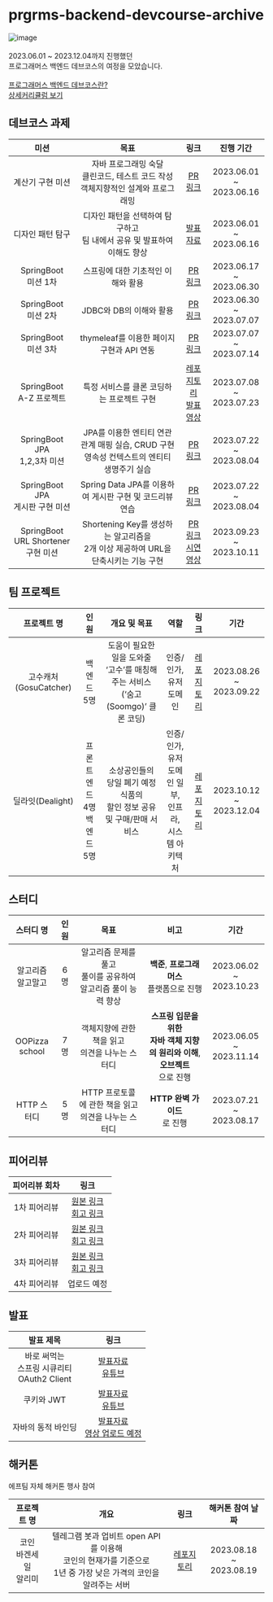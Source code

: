 # prgrms-backend-devcourse-archive
![image](https://github.com/Dev-Yesung/prgrms-backend-devcourse-archive/assets/71485411/f0684a03-a9ef-4c74-9721-c2fcc6826194)
<br><br>2023.06.01 ~ 2023.12.04까지 진행했던<br>프로그래머스 백엔드 데브코스의 여정을 모았습니다.
<br><br>
[프로그래머스 백엔드 데브코스란?](https://school.programmers.co.kr/learn/courses/17921/17921-5%EA%B8%B0-k-digital-training-%ED%81%B4%EB%9D%BC%EC%9A%B0%EB%93%9C-%EA%B8%B0%EB%B0%98-%EB%B0%B1%EC%97%94%EB%93%9C-%EC%97%94%EC%A7%80%EB%8B%88%EC%96%B4%EB%A7%81)<br>
[상세커리큘럼 보기](https://prgrms.notion.site/5-d39781a3f2a7444bb9e4a29f02a4e9a8)<br>

## 데브코스 과제
|미션|목표|링크|진행 기간|
|:-------------------:|:--:|:------------:|:-:|
|계산기 구현 미션|자바 프로그래밍 숙달<br>클린코드, 테스트 코드 작성<br>객체지향적인 설계와 프로그래밍|[PR 링크](https://github.com/prgrms-be-devcourse/java-calculator/pull/121)|2023.06.01<br>~ 2023.06.16|
|디자인 패턴 탐구|디자인 패턴을 선택하여 탐구하고<br>팀 내에서 공유 및 발표하여 이해도 향상|[발표자료](https://lava-trouser-6c5.notion.site/ac056b07ad424370b0e4d423b7d1b40a?pvs=4)|2023.06.01<br>~ 2023.06.16|
|SpringBoot<br>미션 1차|스프링에 대한 기초적인 이해와 활용|[PR 링크](https://github.com/prgrms-be-devcourse/springboot-basic/pull/658)|2023.06.17<br>~ 2023.06.30|
|SpringBoot<br>미션 2차|JDBC와 DB의 이해와 활용|[PR 링크](https://github.com/prgrms-be-devcourse/springboot-basic/pull/768)|2023.06.30<br>~ 2023.07.07|
|SpringBoot<br>미션 3차|thymeleaf를 이용한 페이지 구현과 API 연동|[PR 링크](https://github.com/prgrms-be-devcourse/springboot-basic/pull/824)|2023.07.07<br>~ 2023.07.14|
|SpringBoot<br>A-Z 프로젝트|특정 서비스를 클론 코딩하는 프로젝트 구현|[레포지토리](https://github.com/Dev-Yesung/pineApple-Music)<br>[발표영상](https://present.do/@ysng/64bcf04110ab9a5ae56165c2)|2023.07.08<br>~ 2023.07.23|
|SpringBoot JPA<br>1,2,3차 미션|JPA를 이용한 엔티티 연관관계 매핑 실습, CRUD 구현<br>영속성 컨텍스트의 엔티티 생명주기 실습|[PR 링크](https://github.com/prgrms-be-devcourse/springboot-jpa/pull/310)|2023.07.22<br>~ 2023.08.04
|SpringBoot JPA<br>게시판 구현 미션|Spring Data JPA를 이용하여 게시판 구현 및 코드리뷰 연습|[PR 링크](https://github.com/prgrms-be-devcourse/springboot-board-jpa/pull/254)|2023.07.22<br>~ 2023.08.04
|SpringBoot<br>URL Shortener 구현 미션|Shortening Key를 생성하는 알고리즘을<br>2개 이상 제공하여 URL을 단축시키는 기능 구현|[PR 링크](https://github.com/prgrms-be-devcourse/springboot-url-shortener/pull/53)<br>[시연영상](https://vimeo.com/manage/videos/873085666)|2023.09.23<br>~ 2023.10.11


## 팀 프로젝트
|프로젝트 명|인원|개요 및 목표|역할|링크|기간|
|:------------------:|:----------------:|:----------:|:-:|:--:|:-:|
|고수캐처(GosuCatcher)|백엔드 5명|도움이 필요한 일을 도와줄<br>‘고수’를 매칭해주는 서비스<br>(‘숨고(Soomgo)’ 클론 코딩)|인증/인가,<br>유저 도메인|[레포지토리](https://github.com/prgrms-be-devcourse/BE-04-GosuCatcher)|2023.08.26<br>~ 2023.09.22|
|딜라잇(Dealight)|프론트엔드 4명<br>백엔드 5명|소상공인들의 당일 폐기 예정 식품의<br>할인 정보 공유 및 구매/판매 서비스|인증/인가,<br>유저 도메인 일부,<br>인프라,<br>시스템 아키텍처|[레포지토리](https://github.com/Team-PalPalHae-Dealight/Team-PalPalHae-Dealight-BE)|2023.10.12<br>~ 2023.12.04|

## 스터디
|스터디 명|인원|목표|비고|기간|
|:----:|:----:|:--:|:-:|:--:|
|알고리즘<br>알고말고|6명|알고리즘 문제를 풀고<br>풀이를 공유하여<br>알고리즘 풀이 능력 향상|**백준**, **프로그래머스**<br>플랫폼으로 진행|2023.06.02<br>~ 2023.10.23|
|OOPizza<br>school|7명|객체지향에 관한 책을 읽고<br>의견을 나누는 스터디|**스프링 입문을 위한<br>자바 객체 지향의 원리와 이해**,<br>**오브젝트**<br>으로 진행|2023.06.05<br>~ 2023.11.14|
|HTTP 스터디|5명|HTTP 프로토콜에 관한 책을 읽고<br>의견을 나누는 스터디|**HTTP 완벽 가이드**<br>로 진행|2023.07.21<br>~ 2023.08.17|

## 피어리뷰
|피어리뷰 회차|링크|
|:--------:|:--:|
|1차 피어리뷰|[원본 링크](https://github.com/Dev-Yesung/prgrms-backend-devcourse-archive/blob/f3d32774c76ec7b4690cccf3dc765607a78a832d/(%E1%84%86%E1%85%A6%E1%86%AB%E1%84%90%E1%85%B5)%E1%84%87%E1%85%A2%E1%86%A8%E1%84%8B%E1%85%A6%E1%86%AB%E1%84%83%E1%85%B3%20%E1%84%83%E1%85%A6%E1%84%87%E1%85%B3%E1%84%8F%E1%85%A9%E1%84%89%E1%85%B3%204%E1%84%80%E1%85%B5%20%E1%84%91%E1%85%B5%E1%84%8B%E1%85%A5%E1%84%85%E1%85%B5%E1%84%87%E1%85%B2%20%E1%84%80%E1%85%A9%E1%84%8B%E1%85%A8%E1%84%89%E1%85%A5%E1%86%BC.pdf)<br>[회고 링크](https://blog.naver.com/yosong_is_yosong/223144360769)|
|2차 피어리뷰|[원본 링크](https://github.com/Dev-Yesung/prgrms-backend-devcourse-archive/blob/f3d32774c76ec7b4690cccf3dc765607a78a832d/(%E1%84%86%E1%85%A6%E1%86%AB%E1%84%90%E1%85%B5)%E1%84%87%E1%85%A2%E1%86%A8%E1%84%8B%E1%85%A6%E1%86%AB%E1%84%83%E1%85%B3%20%E1%84%83%E1%85%A6%E1%84%87%E1%85%B3%E1%84%8F%E1%85%A9%E1%84%89%E1%85%B3%204%E1%84%80%E1%85%B5%20New%201%E1%84%8E%E1%85%A1%20%E1%84%91%E1%85%B5%E1%84%8B%E1%85%A5%E1%84%85%E1%85%B5%E1%84%87%E1%85%B2%20%E1%84%80%E1%85%A9%E1%84%8B%E1%85%A8%E1%84%89%E1%85%A5%E1%86%BC.docx.pdf)<br>[회고 링크](https://blog.naver.com/yosong_is_yosong/223226740944)|
|3차 피어리뷰|[원본 링크](https://github.com/Dev-Yesung/prgrms-backend-devcourse-archive/blob/f3d32774c76ec7b4690cccf3dc765607a78a832d/(%E1%84%86%E1%85%A6%E1%86%AB%E1%84%90%E1%85%B5)%E1%84%87%E1%85%A2%E1%86%A8%E1%84%8B%E1%85%A6%E1%86%AB%E1%84%83%E1%85%B3%20%E1%84%83%E1%85%A6%E1%84%87%E1%85%B3%E1%84%8F%E1%85%A9%E1%84%89%E1%85%B3%204%E1%84%80%E1%85%B5%20New%202%E1%84%8E%E1%85%A1%20%E1%84%91%E1%85%B5%E1%84%8B%E1%85%A5%E1%84%85%E1%85%B5%E1%84%87%E1%85%B2%20%E1%84%80%E1%85%A9%E1%84%8B%E1%85%A8%E1%84%89%E1%85%A5%E1%86%BC.docx.pdf)<br>[회고 링크](https://blog.naver.com/yosong_is_yosong/223249169760)|
|4차 피어리뷰|업로드 예정|

## 발표
|발표 제목|링크|
|:-----:|:-:|
|바로 써먹는<br>스프링 시큐리티<br>OAuth2 Client|[발표자료](https://github.com/Dev-Yesung/prgrms-backend-devcourse-archive/blob/f3d32774c76ec7b4690cccf3dc765607a78a832d/%E1%84%87%E1%85%A1%E1%84%85%E1%85%A9%20%E1%84%8A%E1%85%A5%E1%84%86%E1%85%A5%E1%86%A8%E1%84%82%E1%85%B3%E1%86%AB%20%E1%84%89%E1%85%B3%E1%84%91%E1%85%B3%E1%84%85%E1%85%B5%E1%86%BC%20%E1%84%89%E1%85%B5%E1%84%8F%E1%85%B2%E1%84%85%E1%85%B5%E1%84%90%E1%85%B5%20OAuth2%20Client.pdf)<br>[유튜브](https://youtu.be/Fm-OUjwlTOI?si=wOnp9lAb2tpLhSIy)|
|쿠키와 JWT|[발표자료](https://github.com/Dev-Yesung/prgrms-backend-devcourse-archive/blob/f3d32774c76ec7b4690cccf3dc765607a78a832d/%E1%84%8F%E1%85%AE%E1%84%8F%E1%85%B5%2C%20%E1%84%89%E1%85%A6%E1%84%89%E1%85%A7%E1%86%AB%2C%20jwt%20-%20%E1%84%80%E1%85%A9%E1%84%8B%E1%85%A8%E1%84%89%E1%85%A5%E1%86%BC.pdf)<br>[유튜브](https://youtu.be/EktLFMk-Qe8?si=ukAD_lNX44aDFhIM)|
|자바의 동적 바인딩|[발표자료](https://github.com/Dev-Yesung/prgrms-backend-devcourse-archive/blob/f3d32774c76ec7b4690cccf3dc765607a78a832d/%E1%84%83%E1%85%A9%E1%86%BC%E1%84%8C%E1%85%A5%E1%86%A8%E1%84%87%E1%85%A1%E1%84%8B%E1%85%B5%E1%86%AB%E1%84%83%E1%85%B5%E1%86%BC%20%E1%84%8C%E1%85%A5%E1%86%BC%E1%84%8C%E1%85%A5%E1%86%A8%E1%84%87%E1%85%A1%E1%84%8B%E1%85%B5%E1%86%AB%E1%84%83%E1%85%B5%E1%86%BC.pdf)<br>[영상 업로드 예정]()|

## 해커톤
에프팀 자체 해커톤 행사 참여

|프로젝트 명|개요|링크|해커톤 참여 날짜|
|:------------------:|:------------:|:----------:|:-------:|
|코인<br>바겐세일<br>알리미|텔레그램 봇과 업비트 open API를 이용해<br>코인의 현재가를 기준으로<br>1년 중 가장 낮은 가격의 코인을 알려주는 서버|[레포지토리](https://github.com/Dev-Yesung/lowest-coin-alert-bot)|2023.08.18<br>~ 2023.08.19|
